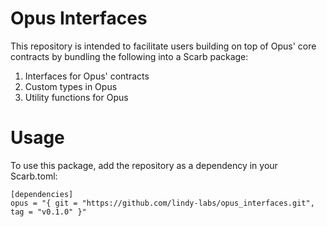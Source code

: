 # Opus Interfaces

This repository is intended to facilitate users building on top of Opus' core contracts by bundling the following into a Scarb package:
1. Interfaces for Opus' contracts
2. Custom types in Opus
3. Utility functions for Opus

# Usage

To use this package, add the repository as a dependency in your Scarb.toml:

```
[dependencies]
opus = "{ git = "https://github.com/lindy-labs/opus_interfaces.git", tag = "v0.1.0" }"
```
